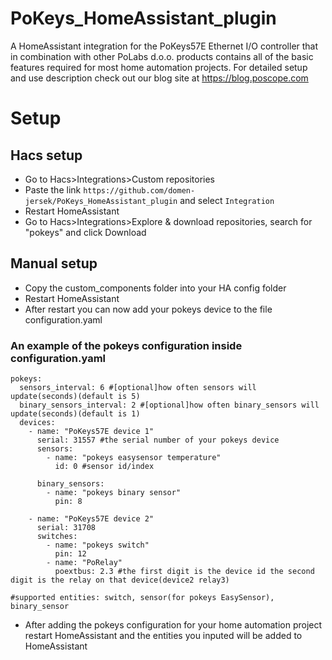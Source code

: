 # PoKeys_HomeAssistant_plugin

A HomeAssistant integration for the PoKeys57E Ethernet I/O controller that in combination with other PoLabs d.o.o. products contains all of the basic features required for most home automation projects. For detailed setup and use description check out our blog site at https://blog.poscope.com

# Setup
## Hacs setup
- Go to Hacs>Integrations>Custom repositories
- Paste the link ```https://github.com/domen-jersek/PoKeys_HomeAssistant_plugin``` and select ```Integration```
- Restart HomeAssistant
- Go to Hacs>Integrations>Explore & download repositories, search for "pokeys" and click Download
## Manual setup
- Copy the custom_components folder into your HA config folder
- Restart HomeAssistant
- After restart you can now add your pokeys device to the file configuration.yaml
### An example of the pokeys configuration inside configuration.yaml

```
pokeys:
  sensors_interval: 6 #[optional]how often sensors will update(seconds)(default is 5)
  binary_sensors_interval: 2 #[optional]how often binary_sensors will update(seconds)(default is 1)
  devices:
    - name: "PoKeys57E device 1"
      serial: 31557 #the serial number of your pokeys device
      sensors:
        - name: "pokeys easysensor temperature"
          id: 0 #sensor id/index     

      binary_sensors:
        - name: "pokeys binary sensor"
          pin: 8

    - name: "PoKeys57E device 2"
      serial: 31708
      switches:
        - name: "pokeys switch"
          pin: 12
        - name: "PoRelay"
          poextbus: 2.3 #the first digit is the device id the second digit is the relay on that device(device2 relay3)

#supported entities: switch, sensor(for pokeys EasySensor), binary_sensor
```

- After adding the pokeys configuration for your home automation project restart HomeAssistant and the entities you inputed will be added to HomeAssistant
